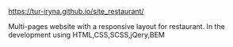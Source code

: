 https://tur-iryna.github.io/site_restaurant/

Multi-pages website with a responsive layout for restaurant.
In the development using HTML,CSS,SCSS,jQery,BEM
